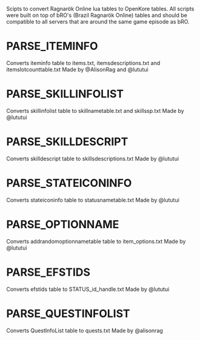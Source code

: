 Scipts to convert Ragnarök Online lua tables to OpenKore tables.
All scripts were built on top of bRO's (Brazil Ragnarök Online) tables and should be compatible to all servers that are around the same game episode as bRO.

# PARSE_ITEMINFO

Converts iteminfo table to items.txt, itemsdescriptions.txt and itemslotcounttable.txt
Made by @AlisonRag and @lututui

# PARSE_SKILLINFOLIST

Converts skillinfolist table to skillnametable.txt and skillssp.txt
Made by @lututui

# PARSE_SKILLDESCRIPT

Converts skilldescript table to skillsdescriptions.txt
Made by @lututui

# PARSE_STATEICONINFO

Converts stateiconinfo table to statusnametable.txt
Made by @lututui

# PARSE_OPTIONNAME

Converts addrandomoptionnametable table to item_options.txt
Made by @lututui

# PARSE_EFSTIDS

Converts efstids table to STATUS_id_handle.txt
Made by @lututui

# PARSE_QUESTINFOLIST

Converts QuestInfoList table to quests.txt
Made by @alisonrag